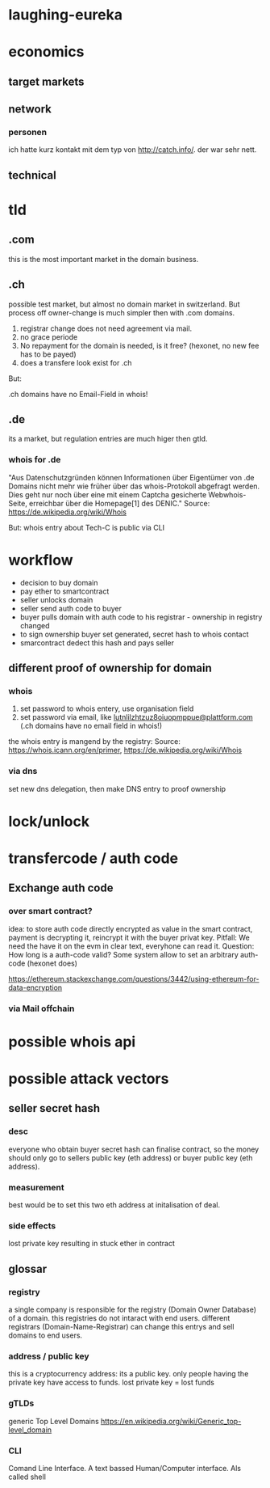 # laughing-eureka

# economics

## target markets

## network
### personen

ich hatte kurz kontakt mit dem typ von http://catch.info/. der war sehr nett. 
     
     
## technical
 

# tld

## .com
 
this is the most important market in the domain business.
 
## .ch 
 
possible test market, but almost no domain market in switzerland. But process off owner-change is much simpler then with .com domains. 

1. registrar change does not need agreement via mail. 
2. no grace periode 
3. No repayment for the domain is needed, is it free? (hexonet, no new fee has to be payed)
4. does a transfere look exist for .ch

But:

  .ch domains have no Email-Field in whois!

## .de
 
 its a market, but regulation entries are much higer then gtld. 
 
 ### whois for .de
 
 "Aus Datenschutzgründen können Informationen über Eigentümer von .de Domains nicht mehr wie früher über das whois-Protokoll abgefragt werden. Dies geht nur noch über eine mit einem Captcha gesicherte Webwhois-Seite, erreichbar über die Homepage[1] des DENIC." Source: https://de.wikipedia.org/wiki/Whois
 
 But: whois entry about Tech-C is public via CLI


# workflow

 - decision to buy domain
 - pay ether to smartcontract
 - seller unlocks domain
 - seller send auth code to buyer
 - buyer pulls domain with auth code to his registrar - ownership in registry changed
 - to sign ownership buyer set generated, secret hash to whois contact
 - smarcontract dedect this hash and pays seller

## different proof of ownership for domain

### whois

 1. set password to whois entery, use organisation field
 2. set password via email, like lutnlilzhtzuz8oiuopmppue@plattform.com (.ch domains have no email field in whois!)

 the whois entry is mangend by the registry: 
 Source: https://whois.icann.org/en/primer, https://de.wikipedia.org/wiki/Whois

### via dns

set new dns delegation, then make DNS entry to proof ownership

# lock/unlock

# transfercode / auth code

## Exchange auth code

### over smart contract?

idea: to store auth code directly encrypted as value in the smart contract, payment is decrypting it, reincrypt it with the buyer privat key. Pitfall: We need the have it on the evm in clear text, everyhone can read it. Question: How long is a auth-code valid? Some system allow to set an arbitrary auth-code (hexonet does)

https://ethereum.stackexchange.com/questions/3442/using-ethereum-for-data-encryption

### via Mail offchain

# possible whois api

# possible attack vectors
##  seller secret hash 
  
### desc

everyone who obtain buyer secret hash can finalise contract, so the money should only go to sellers public key (eth address) or buyer public key (eth address).

### measurement  

best would be to set this two eth address at initalisation of deal.

### side effects

lost private key resulting in stuck ether in contract

    
## glossar

### registry
 a single company is responsible for the registry (Domain Owner Database) of a domain. this registries do not intaract with end users. different registrars (Domain-Name-Registrar) can change this entrys and sell domains to end users.


### address / public key
 this is a cryptocurrency address: its a public key. only people having the private key have access to funds. lost private key = lost funds

### gTLDs

 generic Top Level Domains
 https://en.wikipedia.org/wiki/Generic_top-level_domain

 
### CLI

Comand Line Interface. A text bassed Human/Computer interface. Als called shell
 
